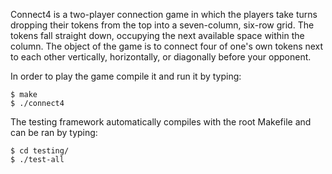 Connect4 is a two-player connection game in which the players take turns dropping their tokens from the top into a seven-column, six-row grid. The tokens fall straight down, occupying the next available space within the column. The object of the game is to connect four of one's own tokens next to each other vertically, horizontally, or diagonally before your opponent.

In order to play the game compile it and run it by typing:

	$ make
	$ ./connect4

The testing framework automatically compiles with the root Makefile and can be ran by typing:

	$ cd testing/
	$ ./test-all
